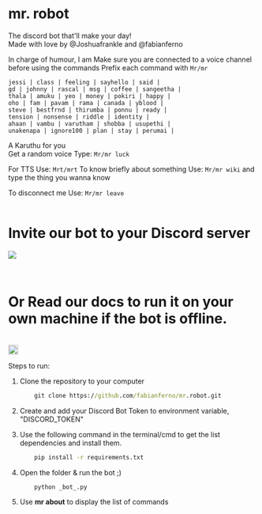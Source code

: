 # mr. robot


The discord bot that'll make your day!<br/>
Made with love by @Joshuafrankle and @fabianferno

In charge of humour, I am
Make sure you are connected to a voice channel before using the commands
Prefix each command with `Mr/mr`
```
jessi | class | feeling | sayhello | said |
gd | johnny | rascal | msg | coffee | sangeetha |
thala | amuku | yeo | money | pokiri | happy |
oho | fam | pavam | rama | canada | yblood |
steve | bestfrnd | thirumba | ponnu | ready |
tension | nonsense | riddle | identity |
ahaan | vambu | varutham | shobba | usupethi |
unakenapa | ignore100 | plan | stay | perumai |
```    



A Karuthu for you <br/>
Get a random voice
Type: `Mr/mr luck`


For TTS
Use: `Mrt/mrt`
To know briefly about something
Use: `Mr/mr wiki` and type the thing you wanna know


To disconnect me
Use: `Mr/mr leave`
<br />
<br/>

# Invite our bot to your Discord server

<a href="https://discord.com/api/oauth2/authorize?client_id=727059984986406912&permissions=0&scope=bot"> <img src="https://media2.giphy.com/media/egALOqi5NrD708rAvK/giphy.gif?cid=ecf05e47ec39038c292b21903c7788e260b6aefa339e49ea&rid=giphy.gif"/></a> 

<br>

# Or Read our docs to run it on your own machine if the bot is offline.

<br/>
<img  src="https://media3.giphy.com/media/6pcaPznuZBtL2/giphy.gif" height="20px">


Steps to run:
1.  Clone the repository to your computer
    ```cmd
        git clone https://github.com/fabianferno/mr.robot.git 
    ```

2. Create and add your Discord Bot Token to environment variable, "DISCORD_TOKEN"
   
3. Use the following command in the terminal/cmd to get the list dependencies and install them.
    ```cmd
        pip install -r requirements.txt
    ```
4. Open the folder & run the bot ;)
    ```py 
        python _bot_.py
    ```
5. Use <b>mr about</b> to display the list of commands
